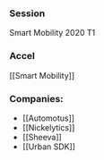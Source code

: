 
### Session
Smart Mobility 2020 T1

### Accel
[[Smart Mobility]]

### Companies:
- [[Automotus]]
- [[Nickelytics]]
- [[Sheeva]]
- [[Urban SDK]]


